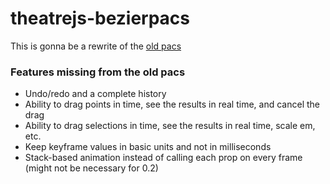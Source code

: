 # theatrejs-bezierpacs

This is gonna be a rewrite of the [old pacs](https://github.com/AriaMinaei/theatrejs/blob/0.1/scripts/coffee/lib/dynamicTimeline/prop/Pacs.coffee)

### Features missing from the old pacs

* Undo/redo and a complete history
* Ability to drag points in time, see the results in real time, and cancel the drag
* Ability to drag selections in time, see the results in real time, scale em, etc.
* Keep keyframe values in basic units and not in milliseconds
* Stack-based animation instead of calling each prop on every frame (might not be necessary for 0.2)